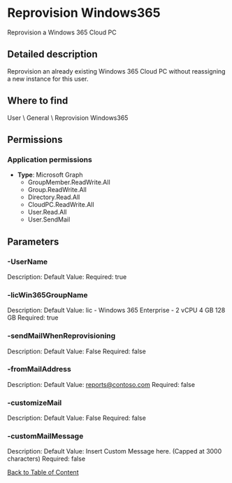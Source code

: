 # Reprovision Windows365

Reprovision a Windows 365 Cloud PC

## Detailed description
Reprovision an already existing Windows 365 Cloud PC without reassigning a new instance for this user.

## Where to find
User \ General \ Reprovision Windows365

## Permissions
### Application permissions
- **Type**: Microsoft Graph
  - GroupMember.ReadWrite.All
  - Group.ReadWrite.All
  - Directory.Read.All
  - CloudPC.ReadWrite.All
  - User.Read.All
  - User.SendMail


## Parameters
### -UserName
Description: 
Default Value: 
Required: true

### -licWin365GroupName
Description: 
Default Value: lic - Windows 365 Enterprise - 2 vCPU 4 GB 128 GB
Required: true

### -sendMailWhenReprovisioning
Description: 
Default Value: False
Required: false

### -fromMailAddress
Description: 
Default Value: reports@contoso.com
Required: false

### -customizeMail
Description: 
Default Value: False
Required: false

### -customMailMessage
Description: 
Default Value: Insert Custom Message here. (Capped at 3000 characters)
Required: false


[Back to Table of Content](../../../README.md)

